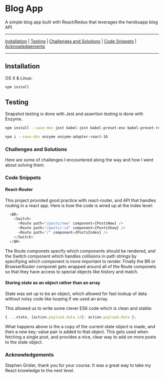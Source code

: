 # Blog App

A simple blog app built with React/Redux that leverages the herokuapp blog API.

***

[Installation](https://github.com/chris-malloy/video-player#installation) | [Testing](https://github.com/chris-malloy/video-player#testing) | [Challenges and Solutions](https://github.com/chris-malloy/video-player#challenges-and-solutions) | [Code Snippets](https://github.com/chris-malloy/video-player#code-snippets) | [Acknowledgements](https://github.com/chris-malloy/video-player#acknowledgements)

***

## Installation

OS X & Linux:

```sh
npm install
```

## Testing

Snapshot testing is done with Jest and assertion testing is done with Enzyme.

```sh
npm install --save-dev jest babel-jest babel-preset-env babel-preset-react react-test-renderer
```

```sh
npm i --save-dev enzyme enzyme-adapter-react-16
```

### Challenges and Solutions

Here are some of challenges I encountered along the way and how I went about solving them.

### Code Snippets

#### React-Router

This project provided good practice with react-router, and API that handles routing in a react app.  Here is how the code is wired up at the index level:

```javascript
  <BR>
    <Switch>
      <Route path="/posts/new" component={PostsNew} />
      <Route path="/posts/:id" component={PostsShow} /> 
      <Route path="/" component={PostsIndex} />
    </Switch>
  </BR>
```

The Route componets specify which components should be rendered, and the Switch component which handles collisions in path strings by specifiying which component is more important to render.  Finally the BR or BrowserRouter componet gets wrapped around all of the Route componets so that they have access to special objects like history and match.

#### Storing state as an object rather than an array

State was set up to be an object, which allowed for fast lookup of data without noisy code like looping if we used an array.

This allowed us to write some clever ES6 code which is clean and stable: 

```javascript
{ ...state, [action.payload.data.id]: action.payload.data };
```

What happens above is the a copy of the current state object is made, and then a new key: value pair is added to that object. This gets used when fetching a single post, and provides a nice, clear way to add on more posts to the state object.

### Acknowledgements

Stephen Grider, thank you for your course.  It was a great way to take my React knowledge to the next level.

